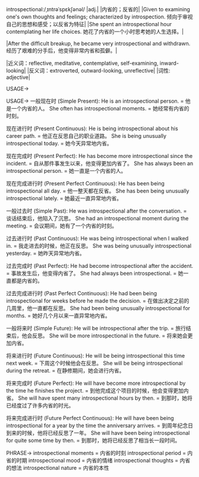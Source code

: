 introspectional:/ˌɪntrəˈspɛkʃənəl/
|adj.|
|内省的；反省的|
|Given to examining one's own thoughts and feelings; characterized by introspection.  倾向于审视自己的思想和感受；以反省为特征|
|She spent an introspectional hour contemplating her life choices. 她花了内省的一个小时思考她的人生选择。|

|After the difficult breakup, he became very introspectional and withdrawn.  经历了艰难的分手后，他变得非常内省和孤僻。|

|近义词：reflective, meditative, contemplative, self-examining, inward-looking|
|反义词：extroverted, outward-looking, unreflective|
|词性: adjective|


USAGE->

USAGE->
一般现在时 (Simple Present):
He is an introspectional person. = 他是一个内省的人。
She often has introspectional moments. = 她经常有内省的时刻。

现在进行时 (Present Continuous):
He is being introspectional about his career path. = 他正在反思自己的职业道路。
She is being unusually introspectional today. = 她今天异常地内省。

现在完成时 (Present Perfect):
He has become more introspectional since the incident. = 自从那件事发生以来，他变得更加内省了。
She has always been an introspectional person. = 她一直是一个内省的人。

现在完成进行时 (Present Perfect Continuous):
He has been being introspectional all day. = 他一整天都在反省。
She has been being unusually introspectional lately. = 她最近一直异常地内省。

一般过去时 (Simple Past):
He was introspectional after the conversation. =  谈话结束后，他陷入了沉思。
She had an introspectional moment during the meeting. = 会议期间，她有了一个内省的时刻。

过去进行时 (Past Continuous):
He was being introspectional when I walked in. = 我走进去的时候，他正在反思。
She was being unusually introspectional yesterday. = 她昨天异常地内省。

过去完成时 (Past Perfect):
He had become introspectional after the accident. = 事故发生后，他变得内省了。
She had always been introspectional. = 她一直都是内省的。

过去完成进行时 (Past Perfect Continuous):
He had been being introspectional for weeks before he made the decision. = 在做出决定之前的几周里，他一直都在反思。
She had been being unusually introspectional for months. = 她好几个月以来一直异常地内省。

一般将来时 (Simple Future):
He will be introspectional after the trip. = 旅行结束后，他会反思。
She will be more introspectional in the future. = 将来她会更加内省。

将来进行时 (Future Continuous):
He will be being introspectional this time next week. = 下周这个时候他会在反思。
She will be being introspectional during the retreat. =  在静修期间，她会进行内省。

将来完成时 (Future Perfect):
He will have become more introspectional by the time he finishes the project. = 到他完成这个项目的时候，他会变得更加内省。
She will have spent many introspectional hours by then. = 到那时，她将已经度过了许多内省的时光。

将来完成进行时 (Future Perfect Continuous):
He will have been being introspectional for a year by the time the anniversary arrives. = 到周年纪念日到来的时候，他将已经反思了一年。
She will have been being introspectional for quite some time by then. = 到那时，她将已经反思了相当长一段时间。


PHRASE->
introspectional moments = 内省的时刻
introspectional period = 内省的时期
introspectional mood = 内省的情绪
introspectional thoughts = 内省的想法
introspectional nature = 内省的本性
